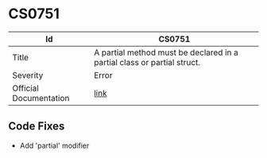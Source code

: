 # CS0751

| Id                     | CS0751                                                                   |
| ---------------------- | ------------------------------------------------------------------------ |
| Title                  | A partial method must be declared in a partial class or partial struct\. |
| Severity               | Error                                                                    |
| Official Documentation | [link](http://docs.microsoft.com/en-us/dotnet/csharp/misc/cs0751)        |

## Code Fixes

* Add 'partial' modifier
